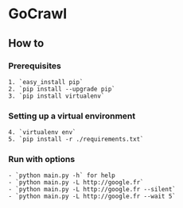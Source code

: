 # GoCrawl

## How to

### Prerequisites

    1. `easy_install pip`
    2. `pip install --upgrade pip`
    3. `pip install virtualenv`

### Setting up a virtual environment

    4. `virtualenv env`
    5. `pip install -r ./requirements.txt`

### Run with options

    - `python main.py -h` for help
    - `python main.py -L http://google.fr`
    - `python main.py -L http://google.fr --silent`
    - `python main.py -L http://google.fr --wait 5`
